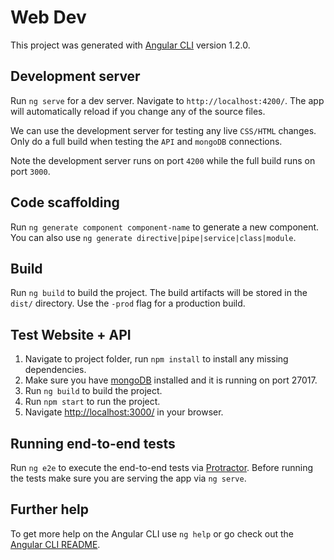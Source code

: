 # Web Dev

This project was generated with [Angular CLI](https://github.com/angular/angular-cli) version 1.2.0.

## Development server

Run `ng serve` for a dev server. Navigate to `http://localhost:4200/`. The app will automatically reload if you change any of the source files.

We can use the development server for testing any live `CSS/HTML` changes. Only do a full build when testing the `API` and `mongoDB` connections.

Note the development server runs on port `4200` while the full build runs on port `3000`.

## Code scaffolding

Run `ng generate component component-name` to generate a new component. You can also use `ng generate directive|pipe|service|class|module`.

## Build

Run `ng build` to build the project. The build artifacts will be stored in the `dist/` directory. Use the `-prod` flag for a production build.

## Test Website + API

1. Navigate to project folder, run `npm install` to install any missing dependencies.
2. Make sure you have [mongoDB](https://www.mongodb.com/download-center#community) installed and it is running on port 27017.
2. Run `ng build` to build the project.
3. Run `npm start` to run the project.
4. Navigate  [http://localhost:3000/](http://localhost:3000/) in your browser.

## Running end-to-end tests

Run `ng e2e` to execute the end-to-end tests via [Protractor](http://www.protractortest.org/).
Before running the tests make sure you are serving the app via `ng serve`.

## Further help

To get more help on the Angular CLI use `ng help` or go check out the [Angular CLI README](https://github.com/angular/angular-cli/blob/master/README.md).